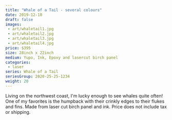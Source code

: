```yaml
---
title: "Whale of a Tail - several colours"
date: 2019-12-10
draft: false
images:
 - art/whaletail1.jpg
 - art/whaletail2.jpg
 - art/whaletail3.jpg
 - art/whaletail4.jpg
price: $395
size: 28inch x 22inch
medium: Yupo, Ink, Epoxy and lasercut birch panel
categories:
 - laser
series: Whale of a Tail
seriesGroup: 2020-25-25-1234
weight: 20
---
```


Living on the northwest coast, I'm lucky enough to see whales quite often! One of my favorites is the humpback with their crinkly edges to their flukes and fins. Made from laser cut birch panel and ink. Price does not include tax or shipping.
